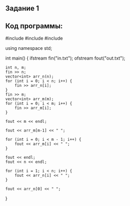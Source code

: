 ## Задание 1

## Код программы:

#include <iostream>
#include <fstream>
#include <vector>

using namespace std;

int main() {
    ifstream fin("in.txt");
    ofstream fout("out.txt");

    int n, m;
    fin >> n;
    vector<int> arr_n(n);
    for (int i = 0; i < n; i++) {
        fin >> arr_n[i];
    }
    fin >> m;
    vector<int> arr_m(m);
    for (int i = 0; i < m; i++) {
        fin >> arr_m[i];
    }

    fout << m << endl;
    
    fout << arr_m[m-1] << " ";

    for (int i = 0; i < m - 1; i++) {
        fout << arr_m[i] << " ";
    }

    fout << endl;
    fout << n << endl;

    for (int i = 1; i < n; i++) {
        fout << arr_n[i] << " ";
    }

    fout << arr_n[0] << " ";
}
